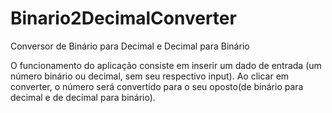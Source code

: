 # Binario2DecimalConverter
Conversor de Binário para Decimal e Decimal para Binário

O funcionamento do aplicação consiste em inserir um dado de entrada (um número binário ou decimal, sem seu respectivo input). Ao clicar em converter, o número será convertido para o seu oposto(de binário para decimal e de decimal para binário). 

